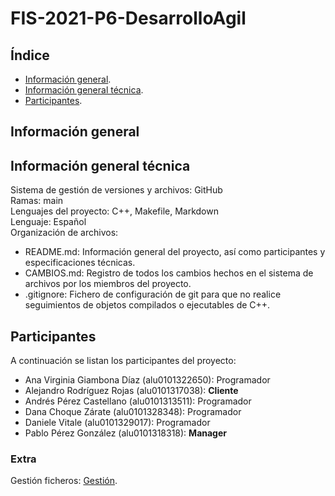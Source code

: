 # FIS-2021-P6-DesarrolloAgil

## Índice
- [Información general](#información-general).
- [Información general técnica](#información-general-técnica).
- [Participantes](#participantes).



## Información general


## Información general técnica
Sistema de gestión de versiones y archivos: GitHub <br>
Ramas: main <br>
Lenguajes del proyecto: C++, Makefile, Markdown <br>
Lenguaje: Español <br>
Organización de archivos:
* README.md: Información general del proyecto, así como participantes y especificaciones técnicas.
* CAMBIOS.md: Registro de todos los cambios hechos en el sistema de archivos por los miembros del proyecto.
* .gitignore: Fichero de configuración de git para que no realice seguimientos de objetos compilados o ejecutables de C++.



## Participantes
A continuación se listan los participantes del proyecto:
* Ana Virginia Giambona Díaz (alu0101322650): Programador
* Alejandro Rodríguez Rojas (alu0101317038): **Cliente**
* Andrés Pérez Castellano (alu0101313511): Programador
* Dana Choque Zárate (alu0101328348): Programador
* Daniele Vitale (alu0101329017): Programador
* Pablo Pérez González (alu0101318318): **Manager**


### Extra
Gestión ficheros: [Gestión](https://www.geeksforgeeks.org/csv-file-management-using-c/).
